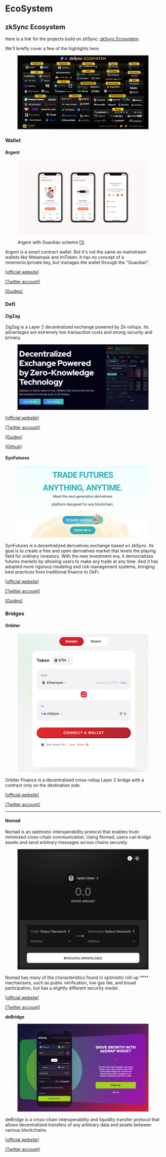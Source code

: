 # EcoSystem

## zkSync Ecosystem

Here is a link for the projects build on zkSync: [zkSync Ecosystem](https://ecosystem.zksync.io/).

We'll briefly cover a few of the highlights here.

<figure><img src="../../.gitbook/assets/image (22).png" alt=""><figcaption></figcaption></figure>

### Wallet

#### Argent

<figure><img src="../../.gitbook/assets/image (19).png" alt=""><figcaption><p>Argent with Guardian scheme <a href="https://www.argent.xyz/blog/a-new-era-for-crypto-security/">[1]</a></p></figcaption></figure>

Argent is a smart contract wallet. But it's not the same as mainstream wallets like Metamask and ImToken. It has no concept of a mnemonic/private key, but manages the wallet through the "Guardian".

[\[official website\]](https://www.argent.xyz/)

[\[Twitter account\]](https://twitter.com/argentHQ)

[\[Guides\]](https://support.argent.xyz/hc/en-us/categories/5526805241105-Argent-zkSync-wallet)

### Defi

#### **ZigZag**

ZigZag is a Layer 2 decentralized exchange powered by Zk-rollups. Its advantages are extremely low transaction costs and strong security and privacy.

<figure><img src="../../.gitbook/assets/image (24).png" alt=""><figcaption></figcaption></figure>

[\[official website\]](https://info.zigzag.exchange/)

[\[Twitter account\]](https://twitter.com/ZigZagExchange)

[\[Guides\]](https://docs.zigzag.exchange/zksync)

[\[Github\]](https://github.com/ZigZagExchange/)

#### **SynFutures**

<figure><img src="../../.gitbook/assets/image (33).png" alt=""><figcaption></figcaption></figure>

SynFutures is a decentralized derivatives exchange based on zkSync. Its goal is to create a free and open derivatives market that levels the playing field for ordinary investors. With the new investment era, it democratizes futures markets by allowing users to make any trade at any time. And it has adopted more rigorous modeling and risk management systems, bringing best practices from traditional finance to DeFi.

[\[official website\]](https://www.synfutures.com/)

[\[Twitter account\]](https://twitter.com/SynFuturesDefi)

[\[Guides\]](https://help.synfutures.com/en/collections/3420684-synfutures-v2)

### Bridges

#### **Orbiter**

<figure><img src="../../.gitbook/assets/image (14).png" alt=""><figcaption></figcaption></figure>

Orbiter Finance is a decentralized cross-rollup Layer 2 bridge with a contract only on the destination side.

[\[official website\]](https://www.orbiter.finance/)

[\[Twitter account\]](https://twitter.com/Orbiter\_Finance)

****

#### **Nomad**

Nomad is an optimistic interoperability protocol that enables trust-minimized cross-chain communication. Using Nomad, users can bridge assets and send arbitrary messages across chains securely.

<figure><img src="../../.gitbook/assets/image (8).png" alt=""><figcaption></figcaption></figure>

Nomad has many of the characteristics found in optimistic roll-up **** mechanisms, such as public verification, low gas fee, and broad participation, but has a slightly different security model.

[\[official website\]](https://app.nomad.xyz/)

[\[Twitter account\]](https://twitter.com/nomadxyz\_)

**deBridge**

<figure><img src="../../.gitbook/assets/image (7).png" alt=""><figcaption></figcaption></figure>

deBridge is a cross-chain interoperability and liquidity transfer protocol that allows decentralized transfers of any arbitrary data and assets between various blockchains.

[\[official website\]](https://debridge.finance/)

[\[Twitter account\]](https://twitter.com/deBridgeFinance)
